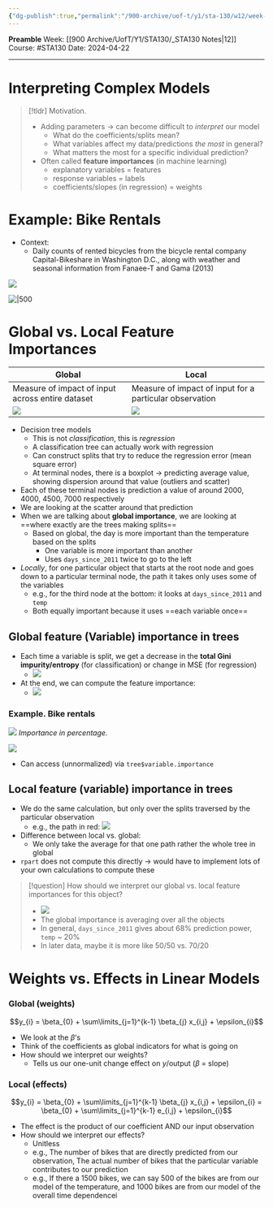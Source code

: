 ```yaml
---
{"dg-publish":true,"permalink":"/900-archive/uof-t/y1/sta-130/w12/week-12-lecture/","created":"2024-04-22T12:23:13.987-07:00","updated":"2024-04-22T15:13:55.857-07:00"}
---
```


**Preamble**
Week: [[900 Archive/UofT/Y1/STA130/_STA130 Notes\|12]]
Course: #STA130
Date: 2024-04-22

---
# Interpreting Complex Models

> [!tldr] Motivation.
> - Adding parameters → can become difficult to *interpret* our model
>     - What do the coefficients/splits mean?
>     - What variables affect my data/predictions *the most* in general?
>     - What matters the most for a specific individual prediction?
> - Often called **feature importances** (in machine learning)
>     - explanatory variables = features
>     - response variables = labels
>     - coefficients/slopes (in regression) = weights

# Example: Bike Rentals

- Context:
    - Daily counts of rented bicycles from the bicycle rental company Capital-Bikeshare in Washington D.C., along with weather and seasonal information from Fanaee-T and Gama (2013)

![](https://i.imgur.com/W8h2VgH.png)

![|500](https://i.imgur.com/CDwTxHP.png)

# Global vs. Local Feature Importances

| Global                                           | Local                                                   |
| ------------------------------------------------ | ------------------------------------------------------- |
| Measure of impact of input across entire dataset | Measure of impact of input for a particular observation |
| ![](https://i.imgur.com/rppXWlA.png)<br>         | ![](https://i.imgur.com/FPgG8lW.png)<br>                |
- Decision tree models
    - This is not *classification*, this is *regression*
    - A classification tree can actually work with regression
    - Can construct splits that try to reduce the regression error (mean square error)
    - At terminal nodes, there is a boxplot → predicting average value, showing dispersion around that value (outliers and scatter)
- Each of these terminal nodes is prediction a value of around 2000, 4000, 4500, 7000 respectively
- We are looking at the scatter around that prediction
- When we are talking about **global importance**, we are looking at ==where exactly are the trees making splits==
    - Based on global, the day is more important than the temperature based on the splits
        - One variable is more important than another
        - Uses `days_since_2011` twice to go to the left
- *Locally*, for one particular object that starts at the root node and goes down to a particular terminal node, the path it takes only uses some of the variables
    - e.g., for the third node at the bottom: it looks at `days_since_2011` and `temp`
    - Both equally important because it uses ==each variable once==


## Global feature (Variable) importance in trees

- Each time a variable is split, we get a decrease in the **total Gini impurity/entropy** (for classification) or change in MSE (for regression)
    - ![](https://i.imgur.com/aBaE2tG.png)
- At the end, we can compute the feature importance:
    - ![](https://i.imgur.com/vpPl3EV.png)
### Example. Bike rentals

![](https://i.imgur.com/mINEo8u.png)
*Importance in percentage.*

![](https://i.imgur.com/IGJnkX5.png)

- Can access (unnormalized) via `tree$variable.importance`

## Local feature (variable) importance in trees

- We do the same calculation, but only over the splits traversed by the particular observation
    - e.g., the path in red:
      ![](https://i.imgur.com/1Jg7OB8.png)
- Difference between local vs. global:
    - We only take the average for that one path rather the whole tree in global
- `rpart` does not compute this directly → would have to implement lots of your own calculations to compute these

> [!question] How should we interpret our global vs. local feature importances for this object?
> - ![](https://i.imgur.com/JPJOtcy.png)
> - The global importance is averaging over all the objects
> - In general, `days_since_2011` gives about 68% prediction power, `temp` ~ 20%
> - In later data, maybe it is more like 50/50 vs. 70/20

# Weights vs. Effects in Linear Models

### Global (weights)
$$y_{i} = \beta_{0} + \sum\limits_{j=1}^{k-1} \beta_{j} x_{i,j} + \epsilon_{i}$$
- We look at the $\beta$’s
- Think of the coefficients as global indicators for what is going on
- How should we interpret our weights?
    - Tells us our one-unit change effect on $y$/output ($\beta$ = slope)
### Local (effects)
$$y_{i} = \beta_{0} + \sum\limits_{j=1}^{k-1} \beta_{j} x_{i,j} + \epsilon_{i} = \beta_{0} + \sum\limits_{j=1}^{k-1} e_{i,j} + \epsilon_{i}$$
- The effect is the product of our coefficient AND our input observation
- How should we interpret our effects?
    - Unitless
    - e.g., The number of bikes that are directly predicted from our observation, The actual number of bikes that the particular variable contributes to our prediction
    - e.g., If there a 1500 bikes, we can say 500 of the bikes are from our model of the temperature, and 1000 bikes are from our model of the overall time dependencei 